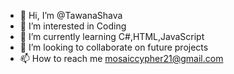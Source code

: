 - 👋 Hi, I’m @TawanaShava
- 👀 I’m interested in Coding
- 🌱 I’m currently learning C#,HTML,JavaScript
- 💞️ I’m looking to collaborate on future projects
- 📫 How to reach me mosaiccypher21@gmail.com

<!---
TawanaShava/TawanaShava is a ✨ special ✨ repository because its `README.md` (this file) appears on your GitHub profile.
You can click the Preview link to take a look at your changes.
--->

